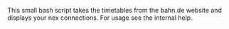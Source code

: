This small bash script takes the timetables from the bahn.de website and displays your nex connections. For usage see the internal help.

